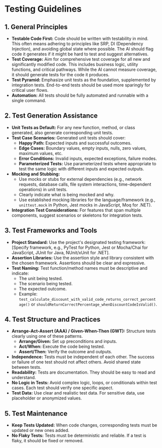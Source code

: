 # Testing Guidelines

## 1. General Principles
- **Testable Code First:** Code should be written with testability in mind. This often means adhering to principles like SRP, DI (Dependency Injection), and avoiding global state where possible. The AI should flag code it generates if it might be hard to test and suggest alternatives.
- **Test Coverage:** Aim for comprehensive test coverage for all new and significantly modified code. This includes business logic, utility functions, and critical pathways. While the AI cannot measure coverage, it should generate tests for the code it produces.
- **Test Pyramid:** Emphasize unit tests as the foundation, supplemented by integration tests. End-to-end tests should be used more sparingly for critical user flows.
- **Automation:** All tests should be fully automated and runnable with a single command.

## 2. Test Generation Assistance
- **Unit Tests as Default:** For any new function, method, or class generated, also generate corresponding unit tests.
- **Test Case Scenarios:** Generated unit tests should cover:
    - **Happy Path:** Expected inputs and successful outcomes.
    - **Edge Cases:** Boundary values, empty inputs, nulls, zero values, maximum values, etc.
    - **Error Conditions:** Invalid inputs, expected exceptions, failure modes.
    - **Parameterized Tests:** Use parameterized tests where appropriate to test the same logic with different inputs and expected outputs.
- **Mocking and Stubbing:**
    - Use mocks or stubs for external dependencies (e.g., network requests, database calls, file system interactions, time-dependent operations) in unit tests.
    - Clearly indicate what is being mocked and why.
    - Use established mocking libraries for the language/framework (e.g., `unittest.mock` in Python, Jest mocks in JavaScript, Moq for .NET).
- **Integration Test Considerations:** For features that span multiple components, suggest scenarios or skeletons for integration tests.

## 3. Test Frameworks and Tools
- **Project Standard:** Use the project's designated testing framework: [Specify framework, e.g., PyTest for Python, Jest or Mocha/Chai for JavaScript, JUnit for Java, NUnit/xUnit for .NET].
- **Assertion Libraries:** Use the assertion style and library consistent with the chosen framework. Assertions should be clear and expressive.
- **Test Naming:** Test function/method names must be descriptive and indicate:
    - The unit being tested.
    - The scenario being tested.
    - The expected outcome.
    - Example: `test_calculate_discount_with_valid_code_returns_correct_percentage()` or `shouldReturnCorrectPercentage_whenDiscountCodeIsValid()`.

## 4. Test Structure and Practices
- **Arrange-Act-Assert (AAA) / Given-When-Then (GWT):** Structure tests clearly using one of these patterns.
    - **Arrange/Given:** Set up preconditions and inputs.
    - **Act/When:** Execute the code being tested.
    - **Assert/Then:** Verify the outcome and outputs.
- **Independence:** Tests must be independent of each other. The success or failure of one test should not affect others. Avoid shared state between tests.
- **Readability:** Tests are documentation. They should be easy to read and understand.
- **No Logic in Tests:** Avoid complex logic, loops, or conditionals within test cases. Each test should verify one specific aspect.
- **Test Data:** Use clear and realistic test data. For sensitive data, use placeholder or anonymized values.

## 5. Test Maintenance
- **Keep Tests Updated:** When code changes, corresponding tests must be updated or new ones added.
- **No Flaky Tests:** Tests must be deterministic and reliable. If a test is flaky, it should be fixed or removed.